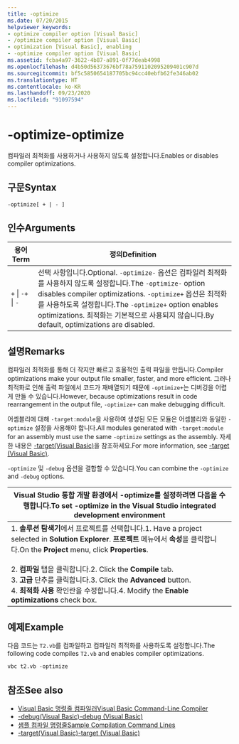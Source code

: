 ```yaml
---
title: -optimize
ms.date: 07/20/2015
helpviewer_keywords:
- optimize compiler option [Visual Basic]
- /optimize compiler option [Visual Basic]
- optimization [Visual Basic], enabling
- -optimize compiler option [Visual Basic]
ms.assetid: fcba4a97-3622-4b87-a891-0f77deab4998
ms.openlocfilehash: d4b50d56373676bf78a7591102095209401c907d
ms.sourcegitcommit: bf5c5850654187705bc94cc40ebfb62fe346ab02
ms.translationtype: HT
ms.contentlocale: ko-KR
ms.lasthandoff: 09/23/2020
ms.locfileid: "91097594"
---
```

# <a name="-optimize"></a><span data-ttu-id="5d664-102">-optimize</span><span class="sxs-lookup"><span data-stu-id="5d664-102">-optimize</span></span>

<span data-ttu-id="5d664-103">컴파일러 최적화를 사용하거나 사용하지 않도록 설정합니다.</span><span class="sxs-lookup"><span data-stu-id="5d664-103">Enables or disables compiler optimizations.</span></span>  
  
## <a name="syntax"></a><span data-ttu-id="5d664-104">구문</span><span class="sxs-lookup"><span data-stu-id="5d664-104">Syntax</span></span>  
  
```console  
-optimize[ + | - ]  
```  
  
## <a name="arguments"></a><span data-ttu-id="5d664-105">인수</span><span class="sxs-lookup"><span data-stu-id="5d664-105">Arguments</span></span>  
  
|<span data-ttu-id="5d664-106">용어</span><span class="sxs-lookup"><span data-stu-id="5d664-106">Term</span></span>|<span data-ttu-id="5d664-107">정의</span><span class="sxs-lookup"><span data-stu-id="5d664-107">Definition</span></span>|  
|---|---|  
|<span data-ttu-id="5d664-108">`+` &#124; `-`</span><span class="sxs-lookup"><span data-stu-id="5d664-108">`+` &#124; `-`</span></span>|<span data-ttu-id="5d664-109">선택 사항입니다.</span><span class="sxs-lookup"><span data-stu-id="5d664-109">Optional.</span></span> <span data-ttu-id="5d664-110">`-optimize-` 옵션은 컴파일러 최적화를 사용하지 않도록 설정합니다.</span><span class="sxs-lookup"><span data-stu-id="5d664-110">The `-optimize-` option disables compiler optimizations.</span></span> <span data-ttu-id="5d664-111">`-optimize+` 옵션은 최적화를 사용하도록 설정합니다.</span><span class="sxs-lookup"><span data-stu-id="5d664-111">The `-optimize+` option enables optimizations.</span></span> <span data-ttu-id="5d664-112">최적화는 기본적으로 사용되지 않습니다.</span><span class="sxs-lookup"><span data-stu-id="5d664-112">By default, optimizations are disabled.</span></span>|  
  
## <a name="remarks"></a><span data-ttu-id="5d664-113">설명</span><span class="sxs-lookup"><span data-stu-id="5d664-113">Remarks</span></span>  

 <span data-ttu-id="5d664-114">컴파일러 최적화를 통해 더 작지만 빠르고 효율적인 출력 파일을 만듭니다.</span><span class="sxs-lookup"><span data-stu-id="5d664-114">Compiler optimizations make your output file smaller, faster, and more efficient.</span></span> <span data-ttu-id="5d664-115">그러나 최적화로 인해 출력 파일에서 코드가 재배열되기 때문에 `-optimize+`는 디버깅을 어렵게 만들 수 있습니다.</span><span class="sxs-lookup"><span data-stu-id="5d664-115">However, because optimizations result in code rearrangement in the output file, `-optimize+` can make debugging difficult.</span></span>  
  
 <span data-ttu-id="5d664-116">어셈블리에 대해 `-target:module`을 사용하여 생성된 모든 모듈은 어셈블리와 동일한 `-optimize` 설정을 사용해야 합니다.</span><span class="sxs-lookup"><span data-stu-id="5d664-116">All modules generated with `-target:module` for an assembly must use the same `-optimize` settings as the assembly.</span></span> <span data-ttu-id="5d664-117">자세한 내용은 [-target(Visual Basic)](target.md)을 참조하세요.</span><span class="sxs-lookup"><span data-stu-id="5d664-117">For more information, see [-target (Visual Basic)](target.md).</span></span>  
  
 <span data-ttu-id="5d664-118">`-optimize` 및 `-debug` 옵션을 결합할 수 있습니다.</span><span class="sxs-lookup"><span data-stu-id="5d664-118">You can combine the `-optimize` and `-debug` options.</span></span>  
  
|<span data-ttu-id="5d664-119">Visual Studio 통합 개발 환경에서 -optimize를 설정하려면 다음을 수행합니다.</span><span class="sxs-lookup"><span data-stu-id="5d664-119">To set -optimize in the Visual Studio integrated development environment</span></span>|  
|---|  
|<span data-ttu-id="5d664-120">1.  **솔루션 탐색기**에서 프로젝트를 선택합니다.</span><span class="sxs-lookup"><span data-stu-id="5d664-120">1.  Have a project selected in **Solution Explorer**.</span></span> <span data-ttu-id="5d664-121">**프로젝트** 메뉴에서 **속성**을 클릭합니다.</span><span class="sxs-lookup"><span data-stu-id="5d664-121">On the **Project** menu, click **Properties**.</span></span><br />     <br /><span data-ttu-id="5d664-122">2.  **컴파일** 탭을 클릭합니다.</span><span class="sxs-lookup"><span data-stu-id="5d664-122">2.  Click the **Compile** tab.</span></span><br /><span data-ttu-id="5d664-123">3.  **고급** 단추를 클릭합니다.</span><span class="sxs-lookup"><span data-stu-id="5d664-123">3.  Click the **Advanced** button.</span></span><br /><span data-ttu-id="5d664-124">4.  **최적화 사용** 확인란을 수정합니다.</span><span class="sxs-lookup"><span data-stu-id="5d664-124">4.  Modify the **Enable optimizations** check box.</span></span>|  
  
## <a name="example"></a><span data-ttu-id="5d664-125">예제</span><span class="sxs-lookup"><span data-stu-id="5d664-125">Example</span></span>  

 <span data-ttu-id="5d664-126">다음 코드는 `T2.vb`를 컴파일하고 컴파일러 최적화를 사용하도록 설정합니다.</span><span class="sxs-lookup"><span data-stu-id="5d664-126">The following code compiles `T2.vb` and enables compiler optimizations.</span></span>  
  
```console
vbc t2.vb -optimize  
```  
  
## <a name="see-also"></a><span data-ttu-id="5d664-127">참조</span><span class="sxs-lookup"><span data-stu-id="5d664-127">See also</span></span>

- [<span data-ttu-id="5d664-128">Visual Basic 명령줄 컴파일러</span><span class="sxs-lookup"><span data-stu-id="5d664-128">Visual Basic Command-Line Compiler</span></span>](index.md)
- [<span data-ttu-id="5d664-129">-debug(Visual Basic)</span><span class="sxs-lookup"><span data-stu-id="5d664-129">-debug (Visual Basic)</span></span>](debug.md)
- [<span data-ttu-id="5d664-130">샘플 컴파일 명령줄</span><span class="sxs-lookup"><span data-stu-id="5d664-130">Sample Compilation Command Lines</span></span>](sample-compilation-command-lines.md)
- [<span data-ttu-id="5d664-131">-target(Visual Basic)</span><span class="sxs-lookup"><span data-stu-id="5d664-131">-target (Visual Basic)</span></span>](target.md)
